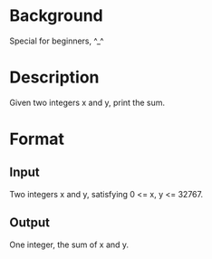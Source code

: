# Background
Special for beginners, ^_^

# Description
Given two integers x and y, print the sum.

# Format

## Input
Two integers x and y, satisfying 0 <= x, y <= 32767.

## Output
One integer, the sum of x and y.
